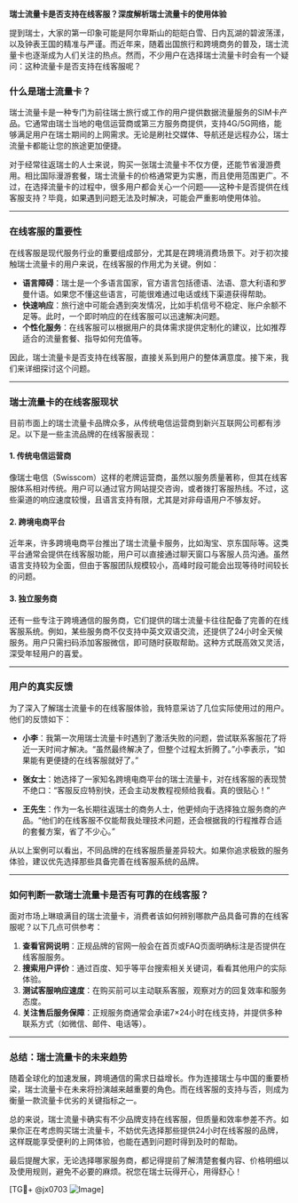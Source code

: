**瑞士流量卡是否支持在线客服？深度解析瑞士流量卡的使用体验**

提到瑞士，大家的第一印象可能是阿尔卑斯山的皑皑白雪、日内瓦湖的碧波荡漾，以及钟表王国的精准与严谨。而近年来，随着出国旅行和跨境商务的普及，瑞士流量卡也逐渐成为人们关注的热点。然而，不少用户在选择瑞士流量卡时会有一个疑问：这种流量卡是否支持在线客服呢？

### 什么是瑞士流量卡？

瑞士流量卡是一种专门为前往瑞士旅行或工作的用户提供数据流量服务的SIM卡产品。它通常由瑞士当地的电信运营商或第三方服务商提供，支持4G/5G网络，能够满足用户在瑞士期间的上网需求。无论是刷社交媒体、导航还是远程办公，瑞士流量卡都能让您的旅途更加便捷。

对于经常往返瑞士的人士来说，购买一张瑞士流量卡不仅方便，还能节省漫游费用。相比国际漫游套餐，瑞士流量卡的价格通常更为实惠，而且使用范围更广。不过，在选择流量卡的过程中，很多用户都会关心一个问题——这种卡是否提供在线客服支持？毕竟，如果遇到问题无法及时解决，可能会严重影响使用体验。

---

### 在线客服的重要性

在线客服是现代服务行业的重要组成部分，尤其是在跨境消费场景下。对于初次接触瑞士流量卡的用户来说，在线客服的作用尤为关键。例如：

- **语言障碍**：瑞士是一个多语言国家，官方语言包括德语、法语、意大利语和罗曼什语。如果您不懂这些语言，可能很难通过电话或线下渠道获得帮助。
- **快速响应**：旅行途中可能会遇到突发情况，比如手机信号不稳定、账户余额不足等。此时，一个即时响应的在线客服可以迅速解决问题。
- **个性化服务**：在线客服可以根据用户的具体需求提供定制化的建议，比如推荐适合的流量套餐、指导如何充值等。

因此，瑞士流量卡是否支持在线客服，直接关系到用户的整体满意度。接下来，我们来详细探讨这个问题。

---

### 瑞士流量卡的在线客服现状

目前市面上的瑞士流量卡品牌众多，从传统电信运营商到新兴互联网公司都有涉足。以下是一些主流品牌的在线客服表现：

#### 1. **传统电信运营商**
像瑞士电信（Swisscom）这样的老牌运营商，虽然以服务质量著称，但其在线客服体系相对传统。用户可以通过官方网站提交咨询，或者拨打客服热线。不过，这些渠道的响应速度较慢，且语言支持有限，尤其是对非母语用户不够友好。

#### 2. **跨境电商平台**
近年来，许多跨境电商平台推出了瑞士流量卡服务，比如淘宝、京东国际等。这类平台通常会提供在线客服功能，用户可以直接通过聊天窗口与客服人员沟通。虽然语言支持较为全面，但由于客服团队规模较小，高峰时段可能会出现等待时间较长的问题。

#### 3. **独立服务商**
还有一些专注于跨境通信的服务商，它们提供的瑞士流量卡往往配备了完善的在线客服系统。例如，某些服务商不仅支持中英文双语交流，还提供了24小时全天候服务。用户只需扫码添加客服微信，即可随时获取帮助。这种方式既高效又灵活，深受年轻用户的喜爱。

---

### 用户的真实反馈

为了深入了解瑞士流量卡的在线客服体验，我特意采访了几位实际使用过的用户。他们的反馈如下：

- **小李**：我第一次用瑞士流量卡时遇到了激活失败的问题，尝试联系客服花了将近一天时间才解决。“虽然最终解决了，但整个过程太折腾了。”小李表示，“如果能有更便捷的在线客服就好了。”

- **张女士**：她选择了一家知名跨境电商平台的瑞士流量卡，对在线客服的表现赞不绝口：“客服反应特别快，还会主动发教程视频给我看。真的很贴心！”

- **王先生**：作为一名长期往返瑞士的商务人士，他更倾向于选择独立服务商的产品。“他们的在线客服不仅能帮我处理技术问题，还会根据我的行程推荐合适的套餐方案，省了不少心。”

从以上案例可以看出，不同品牌的在线客服质量差异较大。如果你追求极致的服务体验，建议优先选择那些具备完善在线客服系统的品牌。

---

### 如何判断一款瑞士流量卡是否有可靠的在线客服？

面对市场上琳琅满目的瑞士流量卡，消费者该如何辨别哪款产品具备可靠的在线客服呢？以下几点可供参考：

1. **查看官网说明**：正规品牌的官网一般会在首页或FAQ页面明确标注是否提供在线客服服务。
2. **搜索用户评价**：通过百度、知乎等平台搜索相关关键词，看看其他用户的实际体验。
3. **测试客服响应速度**：在购买前可以主动联系客服，观察对方的回复效率和服务态度。
4. **关注售后服务保障**：正规服务商通常会承诺7×24小时在线支持，并提供多种联系方式（如微信、邮件、电话等）。

---

### 总结：瑞士流量卡的未来趋势

随着全球化的加速发展，跨境通信的需求日益增长。作为连接瑞士与中国的重要桥梁，瑞士流量卡在未来将扮演越来越重要的角色。而在线客服的支持与否，则成为衡量一款流量卡优劣的关键指标之一。

总的来说，瑞士流量卡确实有不少品牌支持在线客服，但质量和效率参差不齐。如果你正在考虑购买瑞士流量卡，不妨优先选择那些提供24小时在线客服的品牌，这样既能享受便利的上网体验，也能在遇到问题时得到及时的帮助。

最后提醒大家，无论选择哪家服务商，都记得提前了解清楚套餐内容、价格明细以及使用规则，避免不必要的麻烦。祝您在瑞士玩得开心，用得舒心！

[TG💪+ @jx0703 ![Image](https://github.com/user-attachments/assets/dbca1d08-cadb-493c-b0ec-ad6f7a83f270)]